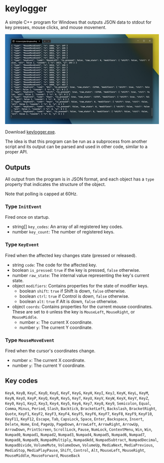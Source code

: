 # keylogger
A simple C++ program for Windows that outputs JSON data to stdout for key presses, mouse clicks, and mouse movement.

![Screenshot](./screenshot.png)

Download [keylogger.exe](./keylogger.exe).

The idea is that this program can be run as a subprocess from another script and its output can be parsed and used in other code, similar to a proper API.

## Outputs
All output from the program is in JSON format, and each object has a `type` property that indicates the structure of the object.

Note that polling is capped at 60Hz.

### Type `InitEvent`
Fired once on startup.

* string[] `key_codes`: An array of all registered key codes.
* number `key_count`: The number of registered keys.

### Type `KeyEvent`
Fired when the affected key changes state (pressed or released).

* string `code`: The code for the affected key.
* boolean `is_pressed`: `true` if the key is pressed, `false` otherwise.
* number `raw_state`: The internal value representing the key's current state.
* object `modifiers`: Contains properties for the state of modifier keys.
    * boolean `shift`: `true` if Shift is down, `false` otherwise.
    * boolean `ctrl`: `true` if Control is down, `false` otherwise.
    * boolean `alt`: `true` if Alt is down, `false` otherwise.
* object `coords`: Contains properties for the current mouse coordinates. These are set to `0` unless the key is `MouseLeft`, `MouseRight`, or `MouseMiddle`.
    * number `x`: The current X coordinate.
    * number `y`: The current Y coordinate.

### Type `MouseMoveEvent`
Fired when the cursor's coordinates change.

* number `x`: The current X coordinate.
* number `y`: The current Y coordinate.

## Key codes
`KeyA`, `KeyB`, `KeyC`, `KeyD`, `KeyE`, `KeyF`, `KeyG`, `KeyH`, `KeyI`, `KeyJ`, `KeyK`, `KeyL`, `KeyM`, `KeyN`, `KeyO`, `KeyP`, `KeyQ`, `KeyR`, `KeyS`, `KeyT`, `KeyU`, `KeyV`, `KeyW`, `KeyX`, `KeyY`, `KeyZ`, `Key0`, `Key1`, `Key2`, `Key3`, `Key4`, `Key5`, `Key6`, `Key7`, `Key8`, `Key9`, `Semicolon`, `Equal`, `Comma`, `Minus`, `Period`, `Slash`, `Backtick`, `BracketLeft`, `Backslash`, `BracketRight`, `Quote`, `KeyF1`, `KeyF2`, `KeyF3`, `KeyF4`, `KeyF5`, `KeyF6`, `KeyF7`, `KeyF8`, `KeyF9`, `KeyF10`, `KeyF11`, `KeyF12`, `Escape`, `Tab`, `CapsLock`, `Space`, `Enter`, `Backspace`, `Insert`, `Delete`, `Home`, `End`, `PageUp`, `PageDown`, `ArrowLeft`, `ArrowRight`, `ArrowUp`, `ArrowDown`, `PrintScreen`, `ScrollLock`, `Pause`, `NumLock`, `ContextMenu`, `Win`, `Win`, `Numpad0`, `Numpad1`, `Numpad2`, `Numpad3`, `Numpad4`, `Numpad5`, `Numpad6`, `Numpad7`, `Numpad8`, `Numpad9`, `NumpadMultiply`, `NumpadAdd`, `NumpadSubtract`, `NumpadDecimal`, `NumpadDivide`, `VolumeMute`, `VolumeDown`, `VolumeUp`, `MediaNext`, `MediaPrevious`, `MediaStop`, `MediaPlayPause`, `Shift`, `Control`, `Alt`, `MouseLeft`, `MouseRight`, `MouseMiddle`, `MouseForward`, `MouseBack`